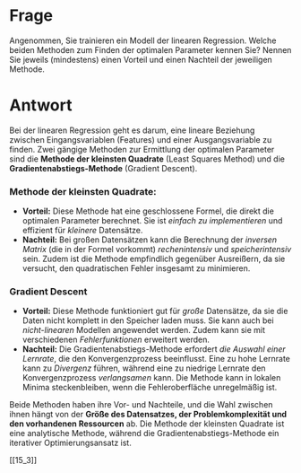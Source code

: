 # Frage
Angenommen, Sie trainieren ein Modell der linearen Regression. Welche beiden Methoden zum Finden der optimalen Parameter kennen Sie? 
Nennen Sie jeweils (mindestens) einen Vorteil und einen Nachteil der jeweiligen Methode.

# Antwort
Bei der linearen Regression geht es darum, eine lineare Beziehung zwischen Eingangsvariablen (Features) und einer Ausgangsvariable zu finden. Zwei gängige Methoden zur Ermittlung der optimalen Parameter sind die **Methode der kleinsten Quadrate** (Least Squares Method) und die **Gradientenabstiegs-Methode** (Gradient Descent).

### Methode der kleinsten Quadrate:
- **Vorteil:** Diese Methode hat eine geschlossene Formel, die direkt die optimalen Parameter berechnet. Sie ist _einfach zu implementieren_ und effizient für _kleinere_ Datensätze.
- **Nachteil:** Bei großen Datensätzen kann die Berechnung der _inversen Matrix_ (die in der Formel vorkommt) _rechenintensiv_ und _speicherintensiv_ sein. Zudem ist die Methode empfindlich gegenüber Ausreißern, da sie versucht, den quadratischen Fehler insgesamt zu minimieren.

### Gradient Descent
- **Vorteil:** Diese Methode funktioniert gut für _große_ Datensätze, da sie die Daten nicht komplett in den Speicher laden muss. Sie kann auch bei _nicht-linearen_ Modellen angewendet werden. Zudem kann sie mit verschiedenen _Fehlerfunktionen_ erweitert werden.
- **Nachteil:** Die Gradientenabstiegs-Methode erfordert _die Auswahl einer Lernrate_, die den Konvergenzprozess beeinflusst. Eine zu hohe Lernrate kann zu _Divergenz_ führen, während eine zu niedrige Lernrate den Konvergenzprozess _verlangsamen_ kann. Die Methode kann in lokalen Minima steckenbleiben, wenn die Fehleroberfläche unregelmäßig ist.

Beide Methoden haben ihre Vor- und Nachteile, und die Wahl zwischen ihnen hängt von der **Größe des Datensatzes, der Problemkomplexität und den vorhandenen Ressourcen** ab. Die Methode der kleinsten Quadrate ist eine analytische Methode, während die Gradientenabstiegs-Methode ein iterativer Optimierungsansatz ist.

[[15_3]]